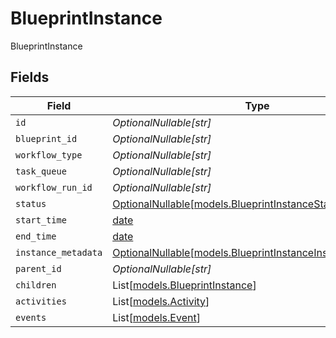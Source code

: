 # BlueprintInstance

BlueprintInstance


## Fields

| Field                                                                                                        | Type                                                                                                         | Required                                                                                                     | Description                                                                                                  |
| ------------------------------------------------------------------------------------------------------------ | ------------------------------------------------------------------------------------------------------------ | ------------------------------------------------------------------------------------------------------------ | ------------------------------------------------------------------------------------------------------------ |
| `id`                                                                                                         | *OptionalNullable[str]*                                                                                      | :heavy_minus_sign:                                                                                           | N/A                                                                                                          |
| `blueprint_id`                                                                                               | *OptionalNullable[str]*                                                                                      | :heavy_minus_sign:                                                                                           | N/A                                                                                                          |
| `workflow_type`                                                                                              | *OptionalNullable[str]*                                                                                      | :heavy_minus_sign:                                                                                           | N/A                                                                                                          |
| `task_queue`                                                                                                 | *OptionalNullable[str]*                                                                                      | :heavy_minus_sign:                                                                                           | N/A                                                                                                          |
| `workflow_run_id`                                                                                            | *OptionalNullable[str]*                                                                                      | :heavy_minus_sign:                                                                                           | N/A                                                                                                          |
| `status`                                                                                                     | [OptionalNullable[models.BlueprintInstanceStatus]](../models/blueprintinstancestatus.md)                     | :heavy_minus_sign:                                                                                           | N/A                                                                                                          |
| `start_time`                                                                                                 | [date](https://docs.python.org/3/library/datetime.html#date-objects)                                         | :heavy_minus_sign:                                                                                           | N/A                                                                                                          |
| `end_time`                                                                                                   | [date](https://docs.python.org/3/library/datetime.html#date-objects)                                         | :heavy_minus_sign:                                                                                           | N/A                                                                                                          |
| `instance_metadata`                                                                                          | [OptionalNullable[models.BlueprintInstanceInstanceMetadata]](../models/blueprintinstanceinstancemetadata.md) | :heavy_minus_sign:                                                                                           | N/A                                                                                                          |
| `parent_id`                                                                                                  | *OptionalNullable[str]*                                                                                      | :heavy_minus_sign:                                                                                           | N/A                                                                                                          |
| `children`                                                                                                   | List[[models.BlueprintInstance](../models/blueprintinstance.md)]                                             | :heavy_minus_sign:                                                                                           | N/A                                                                                                          |
| `activities`                                                                                                 | List[[models.Activity](../models/activity.md)]                                                               | :heavy_minus_sign:                                                                                           | N/A                                                                                                          |
| `events`                                                                                                     | List[[models.Event](../models/event.md)]                                                                     | :heavy_minus_sign:                                                                                           | N/A                                                                                                          |